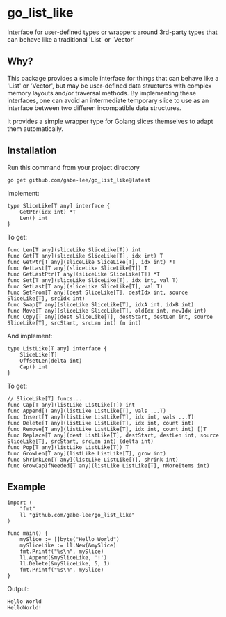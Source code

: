 # go_list_like
Interface for user-defined types or wrappers around 3rd-party types that can behave like a traditional 'List' or 'Vector'

## Why?
This package provides a simple interface for things that can behave like a 'List' or 'Vector', but may be user-defined data structures with complex memory layouts and/or traversal methods. By implementing these interfaces, one can avoid an intermediate temporary slice to use as an interface between two differen incompatible data structures.

It provides a simple wrapper type for Golang slices themselves to adapt them automatically.
## Installation
Run this command from your project directory
```
go get github.com/gabe-lee/go_list_like@latest
```
Implement:
```golang
type SliceLike[T any] interface {
	GetPtr(idx int) *T
	Len() int
}
```
To get:
```golang
func Len[T any](sliceLike SliceLike[T]) int
func Get[T any](sliceLike SliceLike[T], idx int) T
func GetPtr[T any](sliceLike SliceLike[T], idx int) *T
func GetLast[T any](sliceLike SliceLike[T]) T 
func GetLastPtr[T any](sliceLike SliceLike[T]) *T
func Set[T any](sliceLike SliceLike[T], idx int, val T)
func SetLast[T any](sliceLike SliceLike[T], val T)
func SetFrom[T any](dest SliceLike[T], destIdx int, source SliceLike[T], srcIdx int)
func Swap[T any](sliceLike SliceLike[T], idxA int, idxB int)
func Move[T any](sliceLike SliceLike[T], oldIdx int, newIdx int)
func Copy[T any](dest SliceLike[T], destStart, destLen int, source SliceLike[T], srcStart, srcLen int) (n int)
```
And implement:
```golang
type ListLike[T any] interface {
	SliceLike[T]
	OffsetLen(delta int)
    Cap() int
}
```
To get:
```golang
// SliceLike[T] funcs...
func Cap[T any](listLike ListLike[T]) int
func Append[T any](listLike ListLike[T], vals ...T)
func Insert[T any](listLike ListLike[T], idx int, vals ...T)
func Delete[T any](listLike ListLike[T], idx int, count int)
func Remove[T any](listLike ListLike[T], idx int, count int) []T
func Replace[T any](dest ListLike[T], destStart, destLen int, source SliceLike[T], srcStart, srcLen int) (delta int)
func Pop[T any](listLike ListLike[T]) T
func GrowLen[T any](listLike ListLike[T], grow int)
func ShrinkLen[T any](listLike ListLike[T], shrink int)
func GrowCapIfNeeded[T any](listLike ListLike[T], nMoreItems int)
```
## Example
```golang
import (
    "fmt"
    ll "github.com/gabe-lee/go_list_like"
)

func main() {
    mySlice := []byte("Hello World")
	mySliceLike := ll.New(&mySlice)
	fmt.Printf("%s\n", mySlice)
	ll.Append(&mySliceLike, '!')
	ll.Delete(&mySliceLike, 5, 1)
	fmt.Printf("%s\n", mySlice)
}
```
Output:
```
Hello World
HelloWorld!
```
